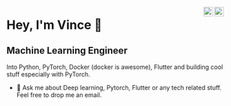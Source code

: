 <a href="https://twitter.com/darctrac3" target="_blank" ><img align="right" alt="Vince's Twitter" width="22px" src="https://cdn.jsdelivr.net/npm/simple-icons@v3/icons/twitter.svg" /></a><a href="https://www.linkedin.com/in/v3nvince/" target="_blank"><img align="right" alt="Vince's Linkdein" width="22px" src="https://cdn.jsdelivr.net/npm/simple-icons@v3/icons/linkedin.svg" /></a>


# Hey, I'm Vince 👋

## Machine Learning Engineer
Into Python, PyTorch, Docker (docker is awesome), Flutter and building cool stuff especially with PyTorch.
- 🤔 Ask me about Deep learning, Pytorch, Flutter or any tech related stuff. Feel free to drop me an email.

<!--- <img align="left" alt="Vince's Github Stats" src="https://github-readme-stats.vercel.app/api?username=Droid021&show_icons=true&hide_border=true&hide=contribs,issues&count_private=true&include_all_commits=false" /> --->
